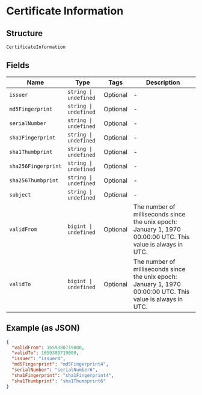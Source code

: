 
# Certificate Information

## Structure

`CertificateInformation`

## Fields

| Name | Type | Tags | Description |
|  --- | --- | --- | --- |
| `issuer` | `string \| undefined` | Optional | - |
| `md5Fingerprint` | `string \| undefined` | Optional | - |
| `serialNumber` | `string \| undefined` | Optional | - |
| `sha1Fingerprint` | `string \| undefined` | Optional | - |
| `sha1Thumbprint` | `string \| undefined` | Optional | - |
| `sha256Fingerprint` | `string \| undefined` | Optional | - |
| `sha256Thumbprint` | `string \| undefined` | Optional | - |
| `subject` | `string \| undefined` | Optional | - |
| `validFrom` | `bigint \| undefined` | Optional | The number of milliseconds since the unix epoch: January 1, 1970 00:00:00 UTC. This value is always in UTC. |
| `validTo` | `bigint \| undefined` | Optional | The number of milliseconds since the unix epoch: January 1, 1970 00:00:00 UTC. This value is always in UTC. |

## Example (as JSON)

```json
{
  "validFrom": 1659380719000,
  "validTo": 1659380719000,
  "issuer": "issuer4",
  "md5Fingerprint": "md5Fingerprint4",
  "serialNumber": "serialNumber6",
  "sha1Fingerprint": "sha1Fingerprint4",
  "sha1Thumbprint": "sha1Thumbprint6"
}
```

